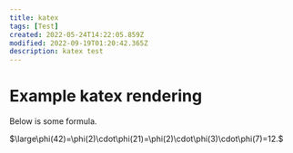 ```yaml
---
title: katex
tags: [Test]
created: 2022-05-24T14:22:05.859Z
modified: 2022-09-19T01:20:42.365Z
description: katex test
---
```


# Example katex rendering
Below is some formula.

$\large\phi(42)=\phi(2)\cdot\phi(21)=\phi(2)\cdot\phi(3)\cdot\phi(7)=12.$
